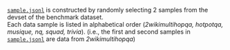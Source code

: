 [`sample.jsonl`](sample.jsonl) is constructed by randomly selecting 2 samples from the devset of the benchmark dataset. <br>
Each data sample is listed in alphabetical order (*2wikimultihopqa, hotpotqa, musique, nq, squad, trivia*). (i.e., the first and second samples in [`sample.jsonl`](sample.jsonl) are data from *2wikimultihopqa*)